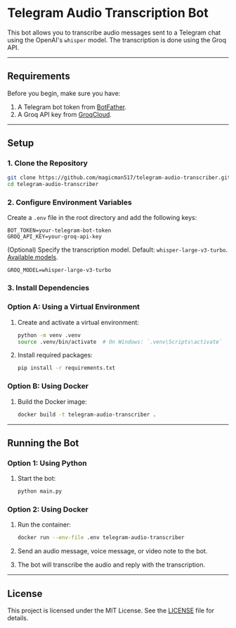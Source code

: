 # Telegram Audio Transcription Bot

This bot allows you to transcribe audio messages sent to a Telegram chat using the OpenAI's `whisper` model. The transcription is done using the Groq API.


---

## Requirements

Before you begin, make sure you have:

1. A Telegram bot token from [BotFather](https://t.me/BotFather).
2. A Groq API key from [GroqCloud](https://console.groq.com/keys).

---

## Setup

### 1. Clone the Repository

```sh
git clone https://github.com/magicman517/telegram-audio-transcriber.git
cd telegram-audio-transcriber
```

### 2. Configure Environment Variables

Create a `.env` file in the root directory and add the following keys:

```env
BOT_TOKEN=your-telegram-bot-token
GROQ_API_KEY=your-groq-api-key
```

(Optional) Specify the transcription model. Default: `whisper-large-v3-turbo`. [Available models](https://console.groq.com/docs/models).

```env
GROQ_MODEL=whisper-large-v3-turbo
```

### 3. Install Dependencies

### Option A: Using a Virtual Environment

1. Create and activate a virtual environment:

    ```sh
    python -m venv .venv
    source .venv/bin/activate  # On Windows: `.venv\Scripts\activate`
    ```

2. Install required packages:

    ```sh
    pip install -r requirements.txt
    ```

### Option B: Using Docker

1. Build the Docker image:

    ```sh
    docker build -t telegram-audio-transcriber .
    ```

---

## Running the Bot

### Option 1: Using Python

1.  Start the bot:

    ```sh
    python main.py
    ```

### Option 2: Using Docker

1.  Run the container:

    ```sh
    docker run --env-file .env telegram-audio-transcriber
    ```

2. Send an audio message, voice message, or video note to the bot.

3. The bot will transcribe the audio and reply with the transcription.

---

## License

This project is licensed under the MIT License. See the [LICENSE](LICENSE) file for details.